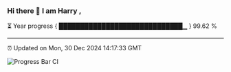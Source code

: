 ### Hi there 👋 I am Harry , 

⏳ Year progress { █████████████████████████████▁ } 99.62 %

---

⏰ Updated on Mon, 30 Dec 2024 14:17:33 GMT

![Progress Bar CI](https://github.com/duykhang68/duykhang68/workflows/Progress%20Bar%20CI/badge.svg)
